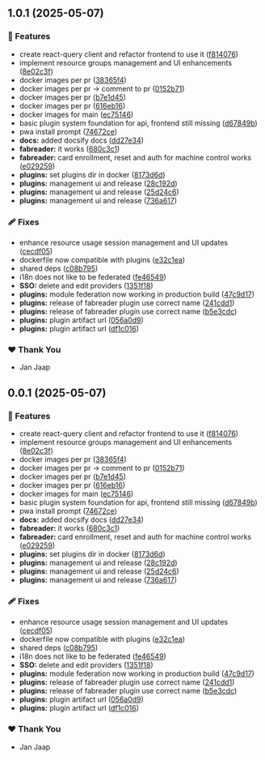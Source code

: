 ## 1.0.1 (2025-05-07)

### 🚀 Features

- create react-query client and refactor frontend to use it ([f814076](https://github.com/jappyjan/Attraccess/commit/f814076))
- implement resource groups management and UI enhancements ([8e02c3f](https://github.com/jappyjan/Attraccess/commit/8e02c3f))
- docker images per pr ([38365f4](https://github.com/jappyjan/Attraccess/commit/38365f4))
- docker images per pr -> comment to pr ([0152b71](https://github.com/jappyjan/Attraccess/commit/0152b71))
- docker images per pr ([b7e1d45](https://github.com/jappyjan/Attraccess/commit/b7e1d45))
- docker images per pr ([616eb16](https://github.com/jappyjan/Attraccess/commit/616eb16))
- docker images for main ([ec75146](https://github.com/jappyjan/Attraccess/commit/ec75146))
- basic plugin system foundation for api, frontend still missing ([d67849b](https://github.com/jappyjan/Attraccess/commit/d67849b))
- pwa install prompt ([74672ce](https://github.com/jappyjan/Attraccess/commit/74672ce))
- **docs:** added docsify docs ([dd27e34](https://github.com/jappyjan/Attraccess/commit/dd27e34))
- **fabreader:** it works ([680c3c1](https://github.com/jappyjan/Attraccess/commit/680c3c1))
- **fabreader:** card enrollment, reset and auth for machine control works ([e029259](https://github.com/jappyjan/Attraccess/commit/e029259))
- **plugins:** set plugins dir in docker ([8173d6d](https://github.com/jappyjan/Attraccess/commit/8173d6d))
- **plugins:** management ui and release ([28c192d](https://github.com/jappyjan/Attraccess/commit/28c192d))
- **plugins:** management ui and release ([25d24c6](https://github.com/jappyjan/Attraccess/commit/25d24c6))
- **plugins:** management ui and release ([736a617](https://github.com/jappyjan/Attraccess/commit/736a617))

### 🩹 Fixes

- enhance resource usage session management and UI updates ([cecdf05](https://github.com/jappyjan/Attraccess/commit/cecdf05))
- dockerfile now compatible with plugins ([e32c1ea](https://github.com/jappyjan/Attraccess/commit/e32c1ea))
- shared deps ([c08b795](https://github.com/jappyjan/Attraccess/commit/c08b795))
- i18n does not like to be federated ([fe46549](https://github.com/jappyjan/Attraccess/commit/fe46549))
- **SSO:** delete and edit providers ([1351f18](https://github.com/jappyjan/Attraccess/commit/1351f18))
- **plugins:** module federation now working in production build ([47c9d17](https://github.com/jappyjan/Attraccess/commit/47c9d17))
- **plugins:** release of fabreader plugin use correct name ([241cdd1](https://github.com/jappyjan/Attraccess/commit/241cdd1))
- **plugins:** release of fabreader plugin use correct name ([b5e3cdc](https://github.com/jappyjan/Attraccess/commit/b5e3cdc))
- **plugins:** plugin artifact url ([056a0d9](https://github.com/jappyjan/Attraccess/commit/056a0d9))
- **plugins:** plugin artifact url ([df1c016](https://github.com/jappyjan/Attraccess/commit/df1c016))

### ❤️ Thank You

- Jan Jaap

## 0.0.1 (2025-05-07)

### 🚀 Features

- create react-query client and refactor frontend to use it ([f814076](https://github.com/jappyjan/Attraccess/commit/f814076))
- implement resource groups management and UI enhancements ([8e02c3f](https://github.com/jappyjan/Attraccess/commit/8e02c3f))
- docker images per pr ([38365f4](https://github.com/jappyjan/Attraccess/commit/38365f4))
- docker images per pr -> comment to pr ([0152b71](https://github.com/jappyjan/Attraccess/commit/0152b71))
- docker images per pr ([b7e1d45](https://github.com/jappyjan/Attraccess/commit/b7e1d45))
- docker images per pr ([616eb16](https://github.com/jappyjan/Attraccess/commit/616eb16))
- docker images for main ([ec75146](https://github.com/jappyjan/Attraccess/commit/ec75146))
- basic plugin system foundation for api, frontend still missing ([d67849b](https://github.com/jappyjan/Attraccess/commit/d67849b))
- pwa install prompt ([74672ce](https://github.com/jappyjan/Attraccess/commit/74672ce))
- **docs:** added docsify docs ([dd27e34](https://github.com/jappyjan/Attraccess/commit/dd27e34))
- **fabreader:** it works ([680c3c1](https://github.com/jappyjan/Attraccess/commit/680c3c1))
- **fabreader:** card enrollment, reset and auth for machine control works ([e029259](https://github.com/jappyjan/Attraccess/commit/e029259))
- **plugins:** set plugins dir in docker ([8173d6d](https://github.com/jappyjan/Attraccess/commit/8173d6d))
- **plugins:** management ui and release ([28c192d](https://github.com/jappyjan/Attraccess/commit/28c192d))
- **plugins:** management ui and release ([25d24c6](https://github.com/jappyjan/Attraccess/commit/25d24c6))
- **plugins:** management ui and release ([736a617](https://github.com/jappyjan/Attraccess/commit/736a617))

### 🩹 Fixes

- enhance resource usage session management and UI updates ([cecdf05](https://github.com/jappyjan/Attraccess/commit/cecdf05))
- dockerfile now compatible with plugins ([e32c1ea](https://github.com/jappyjan/Attraccess/commit/e32c1ea))
- shared deps ([c08b795](https://github.com/jappyjan/Attraccess/commit/c08b795))
- i18n does not like to be federated ([fe46549](https://github.com/jappyjan/Attraccess/commit/fe46549))
- **SSO:** delete and edit providers ([1351f18](https://github.com/jappyjan/Attraccess/commit/1351f18))
- **plugins:** module federation now working in production build ([47c9d17](https://github.com/jappyjan/Attraccess/commit/47c9d17))
- **plugins:** release of fabreader plugin use correct name ([241cdd1](https://github.com/jappyjan/Attraccess/commit/241cdd1))
- **plugins:** release of fabreader plugin use correct name ([b5e3cdc](https://github.com/jappyjan/Attraccess/commit/b5e3cdc))
- **plugins:** plugin artifact url ([056a0d9](https://github.com/jappyjan/Attraccess/commit/056a0d9))
- **plugins:** plugin artifact url ([df1c016](https://github.com/jappyjan/Attraccess/commit/df1c016))

### ❤️ Thank You

- Jan Jaap